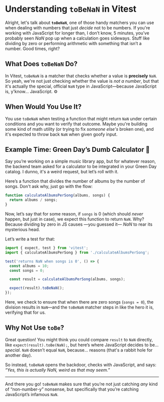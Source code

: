 # Understanding `toBeNaN` in Vitest

Alright, let's talk about **`toBeNaN`**, one of those handy matchers you can use when dealing with numbers that just _decide_ not to be numbers. If you're working with JavaScript for longer than, I don’t know, 5 minutes, you’ve probably seen _NaN_ pop up when a calculation goes sideways. Stuff like dividing by zero or performing arithmetic with something that isn’t a number. Good times, right?

## What Does `toBeNaN` Do?

In Vitest, `toBeNaN` is a matcher that checks whether a value is **precisely** `NaN`. So yeah, we're not just checking whether the value is _not a number_, but that it's actually the special, official `NaN` type in JavaScript—because JavaScript is, y'know... JavaScript. ⚙️

## When Would You Use It?

You use `toBeNaN` when testing a function that might return `NaN` under certain conditions and you want to verify that outcome. Maybe you're building some kind of math utility (or trying to fix _someone else's_ broken one), and it's expected to throw back `NaN` when given goofy input.

## Example Time: Green Day’s Dumb Calculator 🎤

Say you’re working on a simple music library app, but for whatever reason, the backend team asked for a calculator to be integrated in your Green Day catalog. I dunno, it's a weird request, but let’s roll with it.

Here’s a function that divides the number of albums by the number of songs. Don't ask why, just go with the flow:

```javascript
function calculateAlbumsPerSong(albums, songs) {
  return albums / songs;
}
```

Now, let’s say that for some reason, if `songs` is 0 (which should _never_ happen, but just in case), we expect this function to return `NaN`. Why? Because dividing by zero in JS causes —you guessed it— _NaN_ to rear its mysterious head.

Let’s write a test for that:

```javascript
import { expect, test } from 'vitest';
import { calculateAlbumsPerSong } from './calculateAlbumsPerSong';

test('returns NaN when songs is 0', () => {
  const albums = 10;
  const songs = 0;

  const result = calculateAlbumsPerSong(albums, songs);

  expect(result).toBeNaN();
});
```

Here, we check to ensure that when there are zero songs (`songs = 0`), the division results in `NaN`—and the `toBeNaN` matcher steps in like the hero it is, verifying that for us.

## Why Not Use `toBe`?

Great question! You might think you could compare `result` to `NaN` directly, like `expect(result).toBe(NaN);`, but here’s where JavaScript decides to be… _special_. `NaN` doesn’t equal `NaN`, because... reasons (that's a rabbit hole for another day).

So instead, `toBeNaN` opens the backdoor, checks with JavaScript, and says: _“Yes, this is actually NaN, weird as that may seem.”_

---

And there you go! `toBeNaN` makes sure that you’re not just catching _any_ kind of “non-number-y” nonsense, but specifically that you’re catching JavaScript’s infamous `NaN`.
